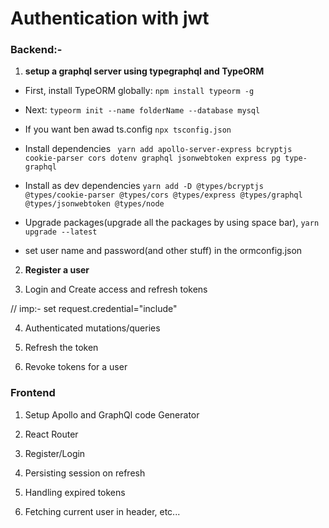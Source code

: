 # Authentication with jwt

### Backend:-

1. **setup a graphql server using typegraphql and TypeORM**

- First, install TypeORM globally:
  `npm install typeorm -g`

- Next:
  `typeorm init --name folderName --database mysql`

- If you want ben awad ts.config
  `npx tsconfig.json`

- Install dependencies
  ` yarn add apollo-server-express bcryptjs cookie-parser cors dotenv graphql jsonwebtoken express pg type-graphql`

- Install as dev dependencies
  `yarn add -D @types/bcryptjs @types/cookie-parser @types/cors @types/express @types/graphql @types/jsonwebtoken @types/node`

- Upgrade packages(upgrade all the packages by using space bar),
  `yarn upgrade --latest`

- set user name and password(and other stuff) in the ormconfig.json

2. **Register a user**

3. Login and Create access and refresh tokens

// imp:- set request.credential="include"

4. Authenticated mutations/queries

5. Refresh the token

6. Revoke tokens for a user

### Frontend

1. Setup Apollo and GraphQl code Generator

2. React Router

3. Register/Login

4. Persisting session on refresh

5. Handling expired tokens

6. Fetching current user in header, etc...
